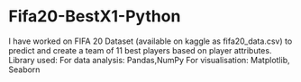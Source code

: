 # Fifa20-BestX1-Python
I have worked on FIFA 20 Dataset (available on kaggle as fifa20_data.csv) to predict and create a team of 11 best players based on player attributes.
Library used: 
For data analysis: Pandas,NumPy
For visualisation: Matplotlib, Seaborn

